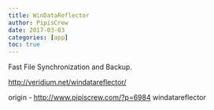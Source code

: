 ```yaml
---
title: WinDataReflector
author: PipisCrew
date: 2017-03-03
categories: [app]
toc: true
---
```


Fast File Synchronization and Backup.

http://veridium.net/windatareflector/

origin - http://www.pipiscrew.com/?p=6984 windatareflector